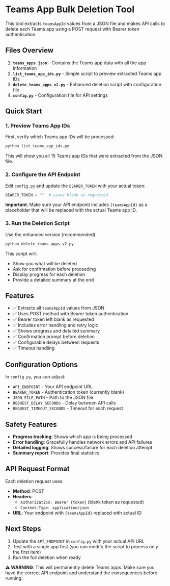 # Teams App Bulk Deletion Tool

This tool extracts `teamsAppId` values from a JSON file and makes API calls to delete each Teams app using a POST request with Bearer token authentication.

## Files Overview

1. **`teams_apps.json`** - Contains the Teams app data with all the app information
2. **`list_teams_app_ids.py`** - Simple script to preview extracted Teams app IDs
3. **`delete_teams_apps_v2.py`** - Enhanced deletion script with configuration file
4. **`config.py`** - Configuration file for API settings

## Quick Start

### 1. Preview Teams App IDs
First, verify which Teams app IDs will be processed:

```bash
python list_teams_app_ids.py
```

This will show you all 15 Teams app IDs that were extracted from the JSON file.

### 2. Configure the API Endpoint
Edit `config.py` and update the `BEARER_TOKEN` with your actual token:

```python
BEARER_TOKEN = ""  # Leave blank as requested
```

**Important**: Make sure your API endpoint includes `{teamsAppId}` as a placeholder that will be replaced with the actual Teams app ID.

### 3. Run the Deletion Script
Use the enhanced version (recommended):

```bash
python delete_teams_apps_v2.py
```

This script will:
- Show you what will be deleted
- Ask for confirmation before proceeding
- Display progress for each deletion
- Provide a detailed summary at the end

## Features

- ✅ Extracts all `teamsAppId` values from JSON
- ✅ Uses POST method with Bearer token authentication
- ✅ Bearer token left blank as requested
- ✅ Includes error handling and retry logic
- ✅ Shows progress and detailed summary
- ✅ Confirmation prompt before deletion
- ✅ Configurable delays between requests
- ✅ Timeout handling

## Configuration Options

In `config.py`, you can adjust:

- `API_ENDPOINT` - Your API endpoint URL
- `BEARER_TOKEN` - Authentication token (currently blank)
- `JSON_FILE_PATH` - Path to the JSON file
- `REQUEST_DELAY_SECONDS` - Delay between API calls
- `REQUEST_TIMEOUT_SECONDS` - Timeout for each request


## Safety Features

- **Progress tracking**: Shows which app is being processed
- **Error handling**: Gracefully handles network errors and API failures
- **Detailed logging**: Shows success/failure for each deletion attempt
- **Summary report**: Provides final statistics

## API Request Format

Each deletion request uses:
- **Method**: POST
- **Headers**: 
  - `Authorization: Bearer {token}` (blank token as requested)
  - `Content-Type: application/json`
- **URL**: Your endpoint with `{teamsAppId}` replaced with actual ID

## Next Steps

1. Update the `API_ENDPOINT` in `config.py` with your actual API URL
2. Test with a single app first (you can modify the script to process only the first item)
3. Run the full deletion when ready

**⚠️ WARNING**: This will permanently delete Teams apps. Make sure you have the correct API endpoint and understand the consequences before running.
